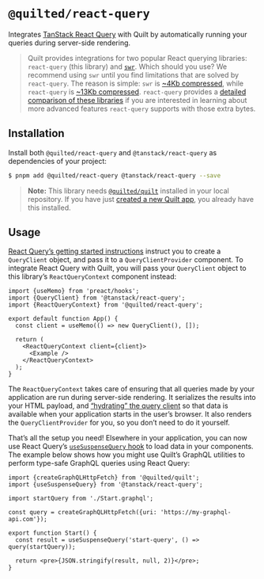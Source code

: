 # `@quilted/react-query`

Integrates [TanStack React Query](https://tanstack.com/query/v4) with Quilt by automatically running your queries during server-side rendering.

> Quilt provides integrations for two popular React querying libraries: `react-query` (this library) and [`swr`](../swr). Which should you use? We recommend using `swr` until you find limitations that are solved by `react-query`. The reason is simple: `swr` is [~4Kb compressed](https://bundlephobia.com/package/swr), while `react-query` is [~13Kb compressed](https://bundlephobia.com/package/react-query@3.35.0). `react-query` provides a [detailed comparison of these libraries](https://tanstack.com/query/v4/docs/comparison) if you are interested in learning about more advanced features `react-query` supports with those extra bytes.

## Installation

Install both `@quilted/react-query` and `@tanstack/react-query` as dependencies of your project:

```bash
$ pnpm add @quilted/react-query @tanstack/react-query --save
```

> **Note:** This library needs [`@quilted/quilt`](../../packages/quilt) installed in your local repository. If you have just [created a new Quilt app](../../documentation/getting-started.md), you already have this installed.

## Usage

[React Query’s getting started instructions](https://tanstack.com/query/v4/docs/quick-start) instruct you to create a `QueryClient` object, and pass it to a `QueryClientProvider` component. To integrate React Query with Quilt, you will pass your `QueryClient` object to this library’s `ReactQueryContext` component instead:

```tsx
import {useMemo} from 'preact/hooks';
import {QueryClient} from '@tanstack/react-query';
import {ReactQueryContext} from '@quilted/react-query';

export default function App() {
  const client = useMemo(() => new QueryClient(), []);

  return (
    <ReactQueryContext client={client}>
      <Example />
    </ReactQueryContext>
  );
}
```

The `ReactQueryContext` takes care of ensuring that all queries made by your application are run during server-side rendering. It serializes the results into your HTML payload, and [“hydrating” the query client](https://tanstack.com/query/v4/docs/reference/hydration) so that data is available when your application starts in the user’s browser. It also renders the `QueryClientProvider` for you, so you don’t need to do it yourself.

That’s all the setup you need! Elsewhere in your application, you can now use React Query’s [`useSuspenseQuery` hook](https://tanstack.com/query/v4/docs/reference/useSuspenseQuery) to load data in your components. The example below shows how you might use Quilt’s GraphQL utilities to perform type-safe GraphQL queries using React Query:

```tsx
import {createGraphQLHttpFetch} from '@quilted/quilt';
import {useSuspenseQuery} from '@tanstack/react-query';

import startQuery from './Start.graphql';

const query = createGraphQLHttpFetch({uri: 'https://my-graphql-api.com'});

export function Start() {
  const result = useSuspenseQuery('start-query', () => query(startQuery));

  return <pre>{JSON.stringify(result, null, 2)}</pre>;
}
```
